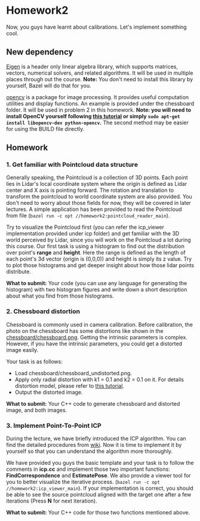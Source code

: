 # Homework2

Now, you guys have learnt about calibrations. Let's implement something cool.

## New dependency
[Eigen](http://eigen.tuxfamily.org/index.php?title=Main_Page) is a header only linear algebra library, which supports matrices, vectors, numerical solvers, and related algorithms. It will be used in multiple places through out the course. **Note:** You don't need to install this library by yourself, Bazel will do that for you.

[opencv](https://opencv.org/) is a package for image processing. It provides useful computation utilities and display functions. An example is provided under the chessboard folder. It will be used in problem 2 in this homework. **Note: you will need to install OpenCV yourself following [this tutorial](https://docs.opencv.org/trunk/d7/d9f/tutorial_linux_install.html) or simply `sudo apt-get install libopencv-dev python-opencv`.** The second method may be easier for using the BUILD file directly.

## Homework

### 1. Get familiar with Pointcloud data structure
Generally speaking, the Pointcloud is a collection of 3D points. Each point lies in Lidar's local coordinate system where the origin is defined as Lidar center and X axis is pointing forward. The rotation and translation to transform the pointcloud to world coordinate system are also provided. You don't need to worry about those fields for now, they will be covered in later lectures. A simple application has been provided to read the Pointcloud from file (`bazel run -c opt //homework2:pointcloud_reader_main`).

Try to visualize the Pointcloud first (you can refer the icp_viewer implementation provided under icp folder) and get familiar with the 3D world perceived by Lidar, since you will work on the Pointcloud a lot during this course. Our first task is using a histogram to find out the distribution over point's **range** and **height**. Here the range is defined as the length of each point's 3d vector (origin is (0,0,0)) and height is simply its z value. Try to plot those histograms and get deeper insight about how those lidar points distribute.

**What to submit:** Your code (you can use any language for generating the histogram) with two histogram figures and write down a short description about what you find from those histograms.

### 2. Chessboard distortion

Chessboard is commonly used in camera calibration. Before calibration, the photo on the chessboard has some distortions like shown in the [chessboard/chessboard.png](https://github.com/ponyai/PublicCourse/blob/master/homework3/chessboard/chessboard.png). Getting the intrinsic parameters is complex. However, if you have the intrinsic parameters, you could get a distorted image easily.

Your task is as follows:
- Load chessboard/chessboard_undistorted.png.
- Apply only radial distortion with k1 = 0.1 and k2 = 0.1 on it. For details distortion model, please refer to [this tutorial](https://docs.opencv.org/2.4/modules/calib3d/doc/camera_calibration_and_3d_reconstruction.html).
- Output the distorted image.

**What to submit:** Your C++ code to generate chessboard and distorted image, and both images.

### 3. Implement Point-To-Point ICP

During the lecture, we have briefly introduced the ICP algorithm. You can find the detailed procedures from [wiki](https://en.wikipedia.org/wiki/Iterative_closest_point). Now it is time to implement
it by yourself so that you can understand the algorithm more thoroughly.

We have provided you guys the basic template and your task is to follow the comments in **icp.cc** and implement
those two important functions: **FindCorrespondence** and **EstimatePose**. We also provide a viewer tool
for you to better visualize the iterative process. (`bazel run -c opt //homework2:icp_viewer_main`). 
If your implementation is correct, you should be able to see the source pointcloud aligned with the target one after a few iterations (Press **N** for next iteration). 

**What to submit:** Your C++ code for those two functions mentioned above.

